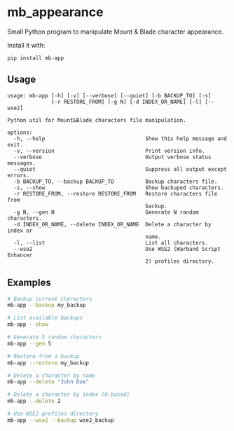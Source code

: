 # mb_appearance
Small Python program to manipulate Mount &amp; Blade character appearance.

Install it with:

`pip install mb-app`

## Usage

    usage: mb-app [-h] [-v] [--verbose] [--quiet] [-b BACKUP_TO] [-s]
                  [-r RESTORE_FROM] [-g N] [-d INDEX_OR_NAME] [-l] [--wse2]

    Python util for Mount&Blade characters file manipulation.

    options:
      -h, --help                                Show this help message and exit.
      -v, --version                             Print version info.
      --verbose                                 Output verbose status messages.
      --quiet                                   Suppress all output except errors.
      -b BACKUP_TO, --backup BACKUP_TO          Backup characters file.
      -s, --show                                Show backuped characters.
      -r RESTORE_FROM, --restore RESTORE_FROM   Restore characters file from
                                                backup.
      -g N, --gen N                             Generate N random characters.
      -d INDEX_OR_NAME, --delete INDEX_OR_NAME  Delete a character by index or
                                                name.
      -l, --list                                List all characters.
      --wse2                                    Use WSE2 (Warband Script Enhancer
                                                2) profiles directory.

## Examples

```bash
# Backup current characters
mb-app --backup my_backup

# List available backups  
mb-app --show

# Generate 5 random characters
mb-app --gen 5

# Restore from a backup
mb-app --restore my_backup

# Delete a character by name
mb-app --delete "John Doe"

# Delete a character by index (0-based)
mb-app --delete 2

# Use WSE2 profiles directory
mb-app --wse2 --backup wse2_backup
```